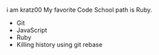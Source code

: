 i am kratz00
My favorite Code School path is Ruby.

*  Git
* JavaScript
* Ruby
* Killing history using git rebase